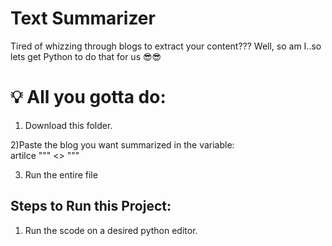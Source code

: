 # Text Summarizer
Tired of whizzing through blogs to extract your content??? Well, so am I..so lets get Python to do that for us 😎😎

# 💡 All you gotta do:
1) Download this folder.   

2)Paste the blog you want summarized in the variable:  
artilce """  <<Place your Blog here>>  """
  
3) Run the entire file

## Steps to Run this Project:
1) Run the scode on a desired python editor.
